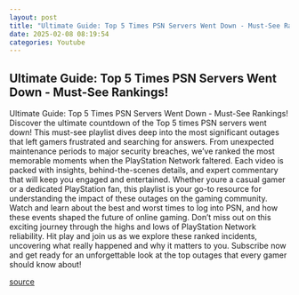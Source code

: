 ```yaml
---
layout: post
title: "Ultimate Guide: Top 5 Times PSN Servers Went Down - Must-See Rankings!"
date: 2025-02-08 08:19:54
categories: Youtube
---
```


## Ultimate Guide: Top 5 Times PSN Servers Went Down - Must-See Rankings!

Ultimate Guide: Top 5 Times PSN Servers Went Down - Must-See Rankings!
Discover the ultimate countdown of the Top 5 times PSN servers went down! This must-see playlist dives deep into the most significant outages that left gamers frustrated and searching for answers. 
From unexpected maintenance periods to major security breaches, we’ve ranked the most memorable moments when the PlayStation Network faltered. Each video is packed with insights, behind-the-scenes details, and expert commentary that will keep you engaged and entertained. 
Whether youre a casual gamer or a dedicated PlayStation fan, this playlist is your go-to resource for understanding the impact of these outages on the gaming community. Watch and learn about the best and worst times to log into PSN, and how these events shaped the future of online gaming. 
Don’t miss out on this exciting journey through the highs and lows of PlayStation Network reliability. Hit play and join us as we explore these ranked incidents, uncovering what really happened and why it matters to you. 
Subscribe now and get ready for an unforgettable look at the top outages that every gamer should know about!

[source](https://www.youtube.com/playlist?list=PLRzD5R_wu8BYq0fotDCp9Pkb6M3jbYVMr)